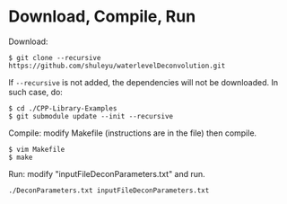 # Download, Compile, Run

Download:

```
$ git clone --recursive https://github.com/shuleyu/waterlevelDeconvolution.git
```

If `--recursive` is not added, the dependencies will not be downloaded. In such case, do: 

```
$ cd ./CPP-Library-Examples
$ git submodule update --init --recursive
```


Compile: modify Makefile (instructions are in the file) then compile.

```
$ vim Makefile
$ make
```

Run: modify "inputFileDeconParameters.txt" and run.

```
./DeconParameters.txt inputFileDeconParameters.txt
```

